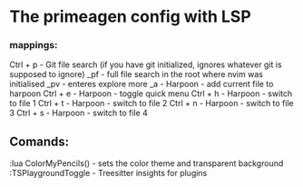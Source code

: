 # The primeagen config with LSP

### mappings:

Ctrl + p - Git file search (if you have git initialized, ignores whatever git is supposed to ignore)
_pf - full file search in the root where nvim was initialised
_pv - enteres explore more
_a - Harpoon - add current file to harpoon
Ctrl + e - Harpoon - toggle quick menu
Ctrl + h - Harpoon - switch to file 1
Ctrl + t - Harpoon - switch to file 2
Ctrl + n - Harpoon - switch to file 3
Ctrl + s - Harpoon - switch to file 4

## Comands:

:lua ColorMyPencils() - sets the color theme and transparent background
:TSPlaygroundToggle - Treesitter insights for plugins
